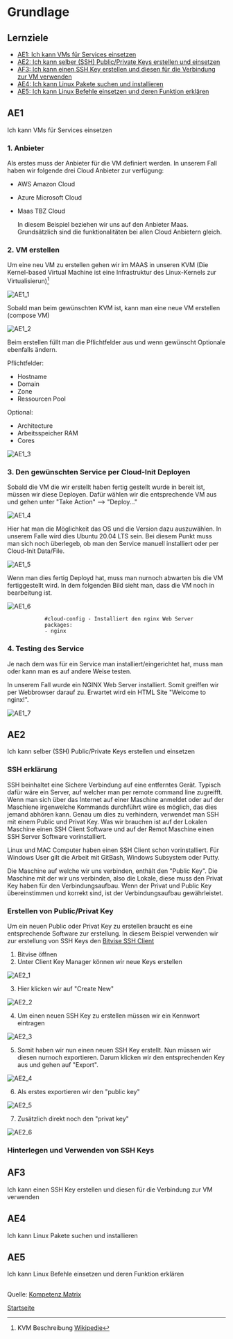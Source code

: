 # Grundlage

## Lernziele
* [AE1: Ich kann VMs für Services einsetzen](#AE1)
* [AE2: Ich kann selber (SSH) Public/Private Keys erstellen und einsetzen](#AE2)
* [AF3: Ich kann einen SSH Key erstellen und diesen für die Verbindung zur VM verwenden](#AF3)
* [AE4: Ich kann Linux Pakete suchen und installieren](#AE4)
* [AE5: Ich kann Linux Befehle einsetzen und deren Funktion erklären](#AE5)

## AE1
Ich kann VMs für Services einsetzen

### 1. Anbieter

Als erstes muss der Anbieter für die VM definiert werden. In unserem Fall haben wir folgende drei Cloud Anbieter zur verfügung:
- AWS Amazon Cloud
- Azure Microsoft Cloud
- Maas TBZ Cloud

    In diesem Beispiel beziehen wir uns auf den Anbieter Maas. Grundsätzlich sind die funktionalitäten bei allen Cloud Anbietern gleich.

### 2. VM erstellen

Um eine neu VM zu erstellen gehen wir im MAAS in unseren KVM (Die Kernel-based Virtual Machine ist eine Infrastruktur des Linux-Kernels zur Virtualisierun)[^1]

![AE1_1](../00_Allgemein/images/01_Grundlage/AE1_1.png)

Sobald man beim gewünschten KVM ist, kann man eine neue VM erstellen (compose VM)

![AE1_2](../00_Allgemein/images/01_Grundlage/AE1_2.png)

Beim erstellen füllt man die Pflichtfelder aus und wenn gewünscht Optionale ebenfalls ändern.

Pflichtfelder:
- Hostname
- Domain
- Zone
- Ressourcen Pool

Optional:
- Architecture
- Arbeitsspeicher RAM
- Cores

![AE1_3](../00_Allgemein/images/01_Grundlage/AE1_3.png)

### 3. Den gewünschten Service per Cloud-Init Deployen

Sobald die VM die wir erstellt haben fertig gestellt wurde in bereit ist, müssen wir diese Deployen.
Dafür wählen wir die entsprechende VM aus und gehen unter "Take Action" --> "Deploy..."

![AE1_4](../00_Allgemein/images/01_Grundlage/AE1_4.png)

Hier hat man die Möglichkeit das OS und die Version dazu auszuwählen. In unserem Falle wird dies Ubuntu 20.04 LTS sein.
Bei diesem Punkt muss man sich noch überlegeb, ob man den Service manuell installiert oder per Cloud-Init Data/File.

![AE1_5](../00_Allgemein/images/01_Grundlage/AE1_5.png)

Wenn man dies fertig Deployd hat, muss man nurnoch abwarten bis die VM fertiggestellt wird.
In dem folgenden Bild sieht man, dass die VM noch in bearbeitung ist.

![AE1_6](../00_Allgemein/images/01_Grundlage/AE1_6.png)

                #cloud-config - Installiert den nginx Web Server
                packages:
                - nginx

### 4. Testing des Service

Je nach dem was für ein Service man installiert/eingerichtet hat, muss man oder kann man es auf andere Weise testen.

In unserem Fall wurde ein NGINX Web Server installiert.
Somit greiffen wir per Webbrowser darauf zu. Erwartet wird ein HTML Site "Welcome to nginx!".

![AE1_7](../00_Allgemein/images/01_Grundlage/AE1_7.png)

## AE2
Ich kann selber (SSH) Public/Private Keys erstellen und einsetzen

### SSH erklärung
SSH beinhaltet eine Sichere Verbindung auf eine entferntes Gerät. Typisch dafür wäre ein Server, auf welcher man per remote command line zugreifft.
Wenn man sich über das Internet auf einer Maschine anmeldet oder auf der Maschiene irgenwelche Kommands durchführt wäre es möglich, das dies jemand abhören kann.
Genau um dies zu verhindern, verwendet man SSH mit einem Public und Privat Key. Was wir brauchen ist auf der Lokalen Maschine einen SSH Client Software und auf der Remot Maschine einen SSH Server Software vorinstalliert.

Linux und MAC Computer haben einen SSH Client schon vorinstalliert. Für Windows User gilt die Arbeit mit GitBash, Windows Subsystem oder Putty.

Die Maschine auf welche wir uns verbinden, enthält den "Public Key". Die Maschine mit der wir uns verbinden, also die Lokale, diese muss den Privat Key haben für den Verbindungsaufbau.
Wenn der Privat und Public Key übereinstimmen und korrekt sind, ist der Verbindungsaufbau gewährleistet.

### Erstellen von Public/Privat Key
Um ein neuen Public oder Privat Key zu erstellen braucht es eine entsprechende Software zur erstellung.
In diesem Beispiel verwenden wir zur erstellung von SSH Keys den [Bitvise SSH Client](https://www.bitvise.com/ssh-client-download)

1. Bitvise öffnen
2. Unter Client Key Manager können wir neue Keys erstellen

![AE2_1](../00_Allgemein/images/01_Grundlage/AE2_1.png)

3. Hier klicken wir auf "Create New"

![AE2_2](../00_Allgemein/images/01_Grundlage/AE2_2.png)

4. Um einen neuen SSH Key zu erstellen müssen wir ein Kennwort eintragen

![AE2_3](../00_Allgemein/images/01_Grundlage/AE2_3.png)

5. Somit haben wir nun einen neuen SSH Key erstellt. Nun müssen wir diesen nurnoch exportieren. Darum klicken wir den entsprechenden Key aus und gehen auf "Export".

![AE2_4](../00_Allgemein/images/01_Grundlage/AE2_4.png)

6. Als erstes exportieren wir den "public key"

![AE2_5](../00_Allgemein/images/01_Grundlage/AE2_5.png)

7. Zusätzlich direkt noch den "privat key"

![AE2_6](../00_Allgemein/images/01_Grundlage/AE2_6.png)

### Hinterlegen und Verwenden von SSH Keys


## AF3
Ich kann einen SSH Key erstellen und diesen für die Verbindung zur VM verwenden

### 

## AE4
Ich kann Linux Pakete suchen und installieren

###

## AE5
Ich kann Linux Befehle einsetzen und deren Funktion erklären

##

Quelle: [Kompetenz Matrix](https://gitlab.com/ch-tbz-hf/Stud/cnt/-/tree/main/1_Kompetenzmatrix#matrix)

[Startseite](https://github.com/ask-yo-girl-about-me/Project-Future)

[^1]: KVM Beschreibung [Wikipedie](https://de.wikipedia.org/wiki/Kernel-based_Virtual_Machine)